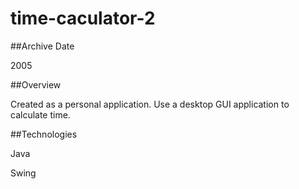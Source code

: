time-caculator-2
================

##Archive Date

2005

##Overview

Created as a personal application.  Use a desktop GUI application to calculate time.

##Technologies

Java

Swing
